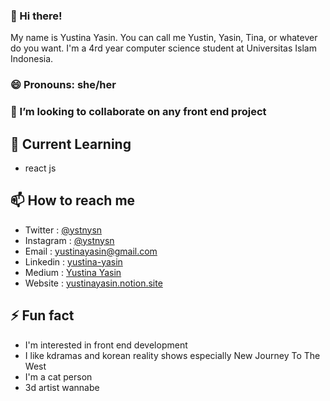 ### 👋 Hi there!

My name is Yustina Yasin. You can call me Yustin, Yasin, Tina, or whatever do you want. I'm a 4rd year computer science student at Universitas Islam Indonesia. 

### 😄 Pronouns: she/her

### 👯 I’m looking to collaborate on any front end project

## 🌱 Current Learning
- react js


## 📫 How to reach me
- Twitter : [@ystnysn](https://twitter.com//ystnysn)
- Instagram : [@ystnysn](https://www.instagram.com/ystnysn/)
- Email : yustinayasin@gmail.com
- Linkedin : [yustina-yasin](https://www.linkedin.com/in/yustinayasin/)
- Medium : [Yustina Yasin](https://yustinayasin.medium.com/)
- Website : [yustinayasin.notion.site](https://yustinayasin.notion.site/)

## ⚡ Fun fact
- I'm interested in front end development
- I like kdramas and korean reality shows especially New Journey To The West
- I'm a cat person
- 3d artist wannabe

<!--
**yustinayasin/yustinayasin** is a ✨ _special_ ✨ repository because its `README.md` (this file) appears on your GitHub profile.

Here are some ideas to get you started:

- 🔭 I’m currently working on ...
- 🌱 I’m currently learning ...
- 👯 I’m looking to collaborate on ...
- 🤔 I’m looking for help with ...
- 💬 Ask me about ...
- 📫 How to reach me: ...
- 😄 Pronouns: ...
- ⚡ Fun fact: ...
-->
